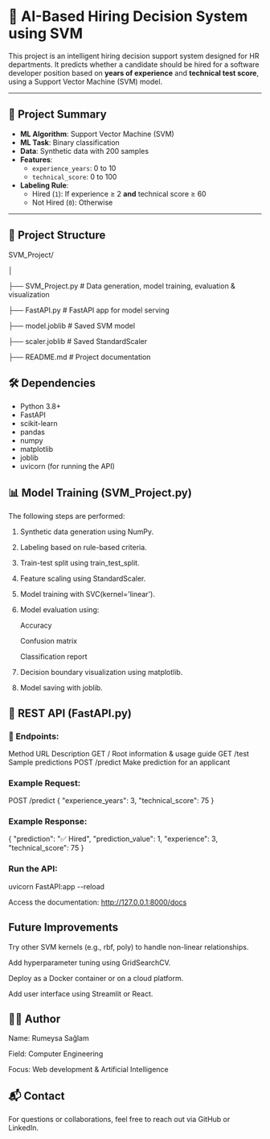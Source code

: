 # 🧠 AI-Based Hiring Decision System using SVM

This project is an intelligent hiring decision support system designed for HR departments. It predicts whether a candidate should be hired for a software developer position based on **years of experience** and **technical test score**, using a Support Vector Machine (SVM) model.

---

## 🚀 Project Summary

- **ML Algorithm**: Support Vector Machine (SVM)
- **ML Task**: Binary classification
- **Data**: Synthetic data with 200 samples
- **Features**:
  - `experience_years`: 0 to 10
  - `technical_score`: 0 to 100
- **Labeling Rule**:
  - Hired (`1`): If experience ≥ 2 **and** technical score ≥ 60
  - Not Hired (`0`): Otherwise

---

## 📂 Project Structure

SVM_Project/

│

├── SVM_Project.py # Data generation, model training, evaluation & visualization

├── FastAPI.py # FastAPI app for model serving

├── model.joblib # Saved SVM model

├── scaler.joblib # Saved StandardScaler

├── README.md # Project documentation


## 🛠 Dependencies

- Python 3.8+
- FastAPI
- scikit-learn
- pandas
- numpy
- matplotlib
- joblib
- uvicorn (for running the API)

## 📊 Model Training (SVM_Project.py)
The following steps are performed:

1. Synthetic data generation using NumPy.

2. Labeling based on rule-based criteria.

3. Train-test split using train_test_split.

4. Feature scaling using StandardScaler.

5. Model training with SVC(kernel='linear').

6. Model evaluation using:

    Accuracy

    Confusion matrix

    Classification report

7. Decision boundary visualization using matplotlib.

8. Model saving with joblib.

## 🔗 REST API (FastAPI.py)
### 📍 Endpoints:
Method	URL	        Description
 GET	   /	      Root information & usage guide
 GET	 /test	    Sample predictions
 POST	 /predict	  Make prediction for an applicant

### Example Request:

POST /predict
{
  "experience_years": 3,
  "technical_score": 75
}

### Example Response:

{
  "prediction": "✅ Hired",
  "prediction_value": 1,
  "experience": 3,
  "technical_score": 75
}

### Run the API:

uvicorn FastAPI:app --reload

Access the documentation: http://127.0.0.1:8000/docs

## Future Improvements
Try other SVM kernels (e.g., rbf, poly) to handle non-linear relationships.

Add hyperparameter tuning using GridSearchCV.

Deploy as a Docker container or on a cloud platform.

Add user interface using Streamlit or React.

## 👩‍💻 Author
Name: Rumeysa Sağlam

Field: Computer Engineering

Focus: Web development & Artificial Intelligence

## 📬 Contact
For questions or collaborations, feel free to reach out via GitHub or LinkedIn.
